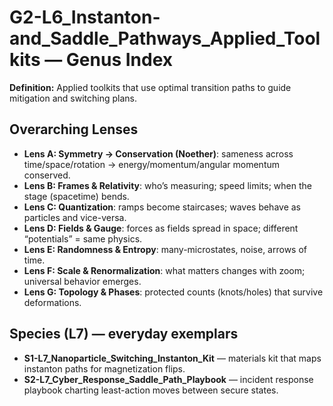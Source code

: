 # G2-L6_Instanton-and_Saddle_Pathways_Applied_Toolkits — Genus Index
**Definition:** Applied toolkits that use optimal transition paths to guide mitigation and switching plans.

## Overarching Lenses

- **Lens A: Symmetry -> Conservation (Noether)**: sameness across time/space/rotation → energy/momentum/angular momentum conserved.
- **Lens B: Frames & Relativity**: who’s measuring; speed limits; when the stage (spacetime) bends.
- **Lens C: Quantization**: ramps become staircases; waves behave as particles and vice-versa.
- **Lens D: Fields & Gauge**: forces as fields spread in space; different “potentials” = same physics.
- **Lens E: Randomness & Entropy**: many-microstates, noise, arrows of time.
- **Lens F: Scale & Renormalization**: what matters changes with zoom; universal behavior emerges.
- **Lens G: Topology & Phases**: protected counts (knots/holes) that survive deformations.

## Species (L7) — everyday exemplars
- **S1-L7_Nanoparticle_Switching_Instanton_Kit** — materials kit that maps instanton paths for magnetization flips.
- **S2-L7_Cyber_Response_Saddle_Path_Playbook** — incident response playbook charting least-action moves between secure states.
